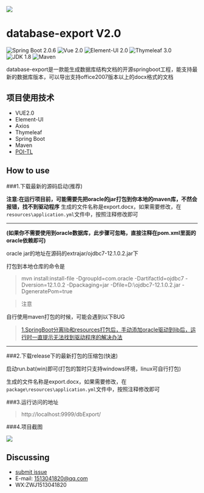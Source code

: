 ![](https://github.com/PomZWJ/database-export/blob/master/screenshot/fav.png?raw=true)

**database-export V2.0**
=========================

![Spring Boot 2.0.6](https://img.shields.io/badge/Spring%20Boot-2.0.6-brightgreen.svg)
![Vue 2.0](https://img.shields.io/badge/Vue-2.0-green.svg)
![Element-UI 2.0](https://img.shields.io/badge/ElementUI-2.0-green.svg)
![Thymeleaf 3.0](https://img.shields.io/badge/Thymeleaf-3.0-yellow.svg)
![JDK 1.8](https://img.shields.io/badge/JDK-1.8-brightgreen.svg)
![Maven](https://img.shields.io/badge/Maven-3.5.0-yellowgreen.svg)

database-export是一款能生成数据库结构文档的开源springboot工程，能支持最新的数据库版本，可以导出支持office2007版本以上的docx格式的文档


项目使用技术
------------

* VUE2.0
* Element-UI
* Axios
* Thymeleaf
* Spring Boot
* Maven
* [POI-TL](http://deepoove.com/poi-tl)

How to use
------------

###1.下载最新的源码启动(推荐)

**注意:在运行项目前，可能需要先把oracle的jar打包到你本地的maven库，不然会报错，找不到驱动程序**
生成的文件名称是export.docx，如果需要修改，在`resources\application.yml`文件中，按照注释修改即可


------------
**(如果你不需要使用到oracle数据库，此步骤可忽略，直接注释在pom.xml里面的oracle依赖即可)**

oracle jar的地址在源码的extrajar/ojdbc7-12.1.0.2.jar下

打包到本地仓库的命令是
>mvn install:install-file -DgroupId=com.oracle -DartifactId=ojdbc7 -Dversion=12.1.0.2 -Dpackaging=jar -Dfile=D:\ojdbc7-12.1.0.2.jar -DgeneratePom=true

>注意

自行使用maven打包的时候，可能会遇到以下BUG
>[1.SpringBoot分离lib和resources打包后，手动添加oracle驱动到lib后，运行时一直提示无法找到驱动程序的解决办法](https://blog.csdn.net/huanguta1178/article/details/101374286)


------------



###2.下载release下的最新打包的压缩包(快速)

启动run.bat(win)即可(打包的暂时只支持windows环境，linux可自行打包)


生成的文件名称是export.docx，如果需要修改，在`package\resources\application.yml`文件中，按照注释修改即可


###3.运行访问的地址

> http://localhost:9999/dbExport/


###4.项目截图

![](https://github.com/PomZWJ/database-export/blob/master/screenshot/index.png?raw=true)

Discussing
----------

- [submit issue](https://github.com/PomZWJ/database-export/issues/new)
- E-mail: 1513041820@qq.com
- WX:ZWJ1513041820

